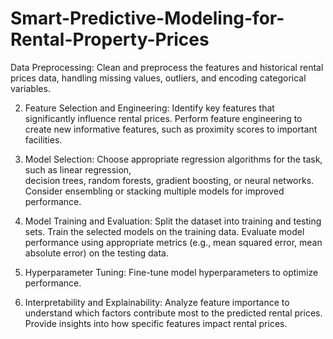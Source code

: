 # Smart-Predictive-Modeling-for-Rental-Property-Prices

Data Preprocessing:
Clean and preprocess the features and historical rental prices data, handling missing 
values, outliers, and encoding categorical variables.

2. Feature Selection and Engineering:
Identify key features that significantly influence rental prices. Perform feature
engineering to create new informative features, such as proximity scores to important  
facilities.

4. Model Selection:
Choose appropriate regression algorithms for the task, such as linear regression,  
decision trees, random forests, gradient boosting, or neural networks. Consider
ensembling or stacking multiple models for improved performance.

6. Model Training and Evaluation:
Split the dataset into training and testing sets. Train the selected models on the training
data. Evaluate model performance using appropriate metrics (e.g., mean squared error,
mean absolute error) on the testing data.

8. Hyperparameter Tuning:
Fine-tune model hyperparameters to optimize performance.

10. Interpretability and Explainability:
Analyze feature importance to understand which factors contribute most to the predicted
rental prices. Provide insights into how specific features impact rental prices.
 
